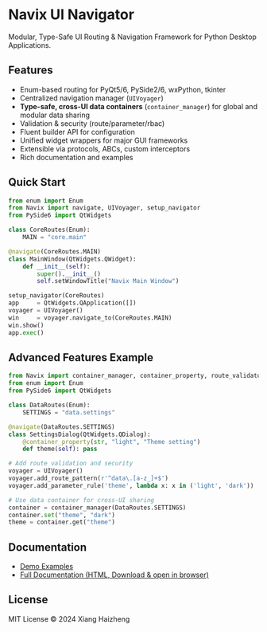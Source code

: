 # Navix UI Navigator

Modular, Type-Safe UI Routing & Navigation Framework for Python Desktop Applications.

## Features

- Enum-based routing for PyQt5/6, PySide2/6, wxPython, tkinter
- Centralized navigation manager (`UIVoyager`)
- **Type-safe, cross-UI data containers** (`container_manager`) for global and modular data sharing
- Validation & security (route/parameter/rbac)
- Fluent builder API for configuration
- Unified widget wrappers for major GUI frameworks
- Extensible via protocols, ABCs, custom interceptors
- Rich documentation and examples

## Quick Start

```python
from enum import Enum
from Navix import navigate, UIVoyager, setup_navigator
from PySide6 import QtWidgets

class CoreRoutes(Enum):
    MAIN = "core.main"

@navigate(CoreRoutes.MAIN)
class MainWindow(QtWidgets.QWidget):
    def __init__(self):
        super().__init__()
        self.setWindowTitle("Navix Main Window")

setup_navigator(CoreRoutes)
app     = QtWidgets.QApplication([])
voyager = UIVoyager()
win     = voyager.navigate_to(CoreRoutes.MAIN)
win.show()
app.exec()
```

## Advanced Features Example

```python
from Navix import container_manager, container_property, route_validator, UIVoyager, navigate
from enum import Enum
from PySide6 import QtWidgets

class DataRoutes(Enum):
    SETTINGS = "data.settings"

@navigate(DataRoutes.SETTINGS)
class SettingsDialog(QtWidgets.QDialog):
    @container_property(str, "light", "Theme setting")
    def theme(self): pass

# Add route validation and security
voyager = UIVoyager()
voyager.add_route_pattern(r'^data\.[a-z_]+$')
voyager.add_parameter_rule('theme', lambda x: x in ('light', 'dark'))

# Use data container for cross-UI sharing
container = container_manager(DataRoutes.SETTINGS)
container.set("theme", "dark")
theme = container.get("theme")
```

## Documentation
- [Demo Examples](demo/)
- [Full Documentation (HTML, Download & open in browser)](docs/qmx_full_documentation.html)

## License

MIT License © 2024 Xiang Haizheng
